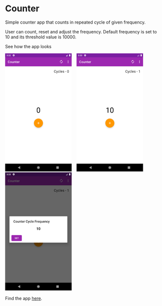 # Counter

Simple counter app that counts in repeated cycle of given frequency.

User can count, reset and adjust the frequency.
Default frequency is set to 10 and its threshold value is 10000. 

See how the app looks

<img src="https://github.com/VaibhavAWD/Counter/blob/master/screenshots/Screenshot_1.png" width="216" height="384"/>&nbsp;&nbsp;&nbsp;&nbsp;<img src="https://github.com/VaibhavAWD/Counter/blob/master/screenshots/Screenshot_2.png" width="216" height="384"/>&nbsp;&nbsp;&nbsp;&nbsp;<img src="https://github.com/VaibhavAWD/Counter/blob/master/screenshots/Screenshot_3.png" width="216" height="384"/>

Find the app [here](https://drive.google.com/open?id=1gIevJnK5kfbv1d-PfuahcQ1cHZPX6T_n).
